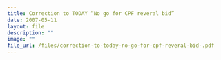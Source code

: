 ```yaml
---
title: Correction to TODAY “No go for CPF reveral bid”
date: 2007-05-11
layout: file
description: ""
image: ""
file_url: /files/correction-to-today-no-go-for-cpf-reveral-bid-.pdf
---
```

